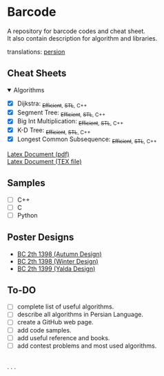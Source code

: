 ><link href="readme-style.css" rel="stylesheet"></link>

# Barcode

A repository for barcode codes and cheat sheet.<br>
It also contain description for algorithm and libraries.

translations: [persion](./README_FA.md)

## Cheat Sheets

<details open>
<summary> Algorithms </summary>

- [x] Dijkstra: <sub>~~Efficient~~, ~~STL~~, C++</sub>
- [x] Segment Tree: <sub>~~Efficient~~, ~~STL~~, C++</sub>
- [x] Big Int Multiplication: <sub>~~Efficient~~, ~~STL~~, C++</sub>
- [x] K-D Tree: <sub>~~Efficient~~, ~~STL~~, C++</sub>
- [x] Longest Common Subsequence: <sub>~~Efficient~~, ~~STL~~, C++</sub>

</details>

[Latex Document (pdf)](Cheat%20Sheet/Main%20Document/Barcode.pdf)
<br>
[Latex Document (TEX file)](Cheat%20Sheet/Main%20Document/Barcode.pdf)

## Samples

- [ ] C++
- [ ] C
- [ ] Python

## Poster Designs

- [BC 2th 1398 (Autumn Design)](Extera/Poster/Barcode%20Poster%20(Autumn%20Design%201398))
- [BC 2th 1398 (Winter Design)](Extera/Poster/Barcode%20Poster%20(Autumn%20Design%201398))
- [BC 2th 1399 (Yalda Design)](Extera/Poster/Barcode%20Poster%20(Yalda%20Design%201399))

## To-DO
- [ ] complete list of useful algorithms.
- [ ] describe all algorithms in Persian Language.
- [ ] create a GitHub web page.
- [ ] add code samples.
- [ ] add useful reference and books.
- [ ] add contest problems and most used algorithms.
<br>
. . .